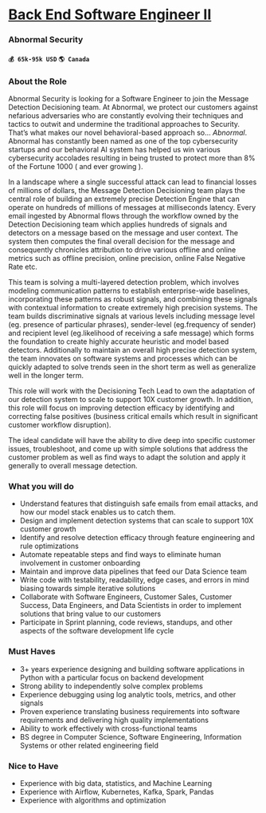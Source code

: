 # [Back End Software Engineer II](https://www.remotewlb.com/apply/back-end-software-engineer-ii-37728)  
### Abnormal Security  
#### `💰 65k-95k USD` `🌎 Canada`  

### About the Role

Abnormal Security is looking for a Software Engineer to join the Message Detection Decisioning team. At Abnormal, we protect our customers against nefarious adversaries who are constantly evolving their techniques and tactics to outwit and undermine the traditional approaches to Security. That’s what makes our novel behavioral-based approach so… _Abnormal_. Abnormal has constantly been named as one of the top cybersecurity startups and our behavioral AI system has helped us win various cybersecurity accolades resulting in being trusted to protect more than 8% of the Fortune 1000 ( and ever growing ).

In a landscape where a single successful attack can lead to financial losses of millions of dollars, the Message Detection Decisioning team plays the central role of building an extremely precise Detection Engine that can operate on hundreds of millions of messages at milliseconds latency. Every email ingested by Abnormal flows through the workflow owned by the Detection Decisioning team which applies hundreds of signals and detectors on a message based on the message and user context. The system then computes the final overall decision for the message and consequently chronicles attribution to drive various offline and online metrics such as offline precision, online precision, online False Negative Rate etc.

This team is solving a multi-layered detection problem, which involves modeling communication patterns to establish enterprise-wide baselines, incorporating these patterns as robust signals, and combining these signals with contextual information to create extremely high precision systems. The team builds discriminative signals at various levels including message level (eg. presence of particular phrases), sender-level (eg.frequency of sender) and recipient level (eg.likelihood of receiving a safe message) which forms the foundation to create highly accurate heuristic and model based detectors. Additionally to maintain an overall high precise detection system, the team innovates on software systems and processes which can be quickly adapted to solve trends seen in the short term as well as generalize well in the longer term.

This role will work with the Decisioning Tech Lead to own the adaptation of our detection system to scale to support 10X customer growth. In addition, this role will focus on improving detection efficacy by identifying and correcting false positives (business critical emails which result in significant customer workflow disruption).

The ideal candidate will have the ability to dive deep into specific customer issues, troubleshoot, and come up with simple solutions that address the customer problem as well as find ways to adapt the solution and apply it generally to overall message detection.

### What you will do

  * Understand features that distinguish safe emails from email attacks, and how our model stack enables us to catch them.
  * Design and implement detection systems that can scale to support 10X customer growth
  * Identify and resolve detection efficacy through feature engineering and rule optimizations
  * Automate repeatable steps and find ways to eliminate human involvement in customer onboarding
  * Maintain and improve data pipelines that feed our Data Science team 
  * Write code with testability, readability, edge cases, and errors in mind biasing towards simple iterative solutions
  * Collaborate with Software Engineers, Customer Sales, Customer Success, Data Engineers, and Data Scientists in order to implement solutions that bring value to our customers
  * Participate in Sprint planning, code reviews, standups, and other aspects of the software development life cycle

### Must Haves

  * 3+ years experience designing and building software applications in Python with a particular focus on backend development
  * Strong ability to independently solve complex problems
  * Experience debugging using log analytic tools, metrics, and other signals
  * Proven experience translating business requirements into software requirements and delivering high quality implementations
  * Ability to work effectively with cross-functional teams
  * BS degree in Computer Science, Software Engineering, Information Systems or other related engineering field

### Nice to Have

  * Experience with big data, statistics, and Machine Learning
  * Experience with Airflow, Kubernetes, Kafka, Spark, Pandas
  * Experience with algorithms and optimization

